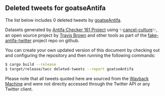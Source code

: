 ## Deleted tweets for goatseAntifa

The list below includes 0 deleted tweets by
[goatseAntifa](https://twitter.com/goatseAntifa).



Datasets generated by [Antifa Checker 161 Project](https://twitter.com/antifacheck161) using ✨[cancel-culture](https://github.com/travisbrown/cancel-culture)✨, an open source project by 
[Travis Brown](https://twitter.com/travisbrown) and other tools as part of the 
[fake-antifa-twitter](https://github.com/antifacheck161/fake-antifa-twitter) project repo on github.

You can create your own updated version of this document by checking out and configuring the
repository and then running the following commands:

```bash
$ cargo build --release
$ target/release/twcc deleted-tweets --report goatseAntifa
```

Please note that all tweets quoted here are sourced from the
[Wayback Machine](https://web.archive.org) and were not directly accessed through the Twitter API or
any Twitter client.

